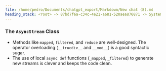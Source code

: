 ```yaml
---
file: /home/pedro/Documents/chatgpt_export/Markdown/New chat (8).md
heading_stack: <root> -> 87bd7f6a-c34c-4e21-a681-520aea876871 -> System -> 0305e3b7-9645-4e79-89a2-794319c6d100 -> System -> aaa236d3-b162-4863-965c-406dd86ac031 -> User -> 6389456d-56b1-43ae-97a4-9af03a2416cc -> Assistant -> e3e20cb1-d7af-4b3a-8989-0f635e7b7b37 -> Assistant -> 0f60f5d4-ccff-409d-a801-fe2e8e24b7e0 -> Tool -> 2dde9631-ce8a-470f-a73d-efdd18304420 -> Assistant -> efc03986-9e2b-44f4-b7a8-f1ea222b2fe6 -> Assistant -> 6ed08e43-230e-4b6e-a185-fa455f069e46 -> Tool -> b8da2c4b-9db2-47d7-a2af-389be4befc5f -> Assistant -> db2e1dd1-0795-480b-bc14-771d0eb39e4d -> Assistant -> e7105360-42e1-44dc-b634-fe0c00e4e999 -> Tool -> ca3c2937-19b7-4c14-9f94-a96c4aa48bf4 -> Assistant -> aaa241ef-101a-4eeb-93d2-e8d8919d06d9 -> User -> 0d4987c7-80b3-4264-a7cb-373f269f73d6 -> Assistant -> aaa2d51e-8b35-443b-8c51-50d3a8740574 -> User -> 4b0ff9a6-0c97-4d93-b7b8-d64c70c39fe0 -> Assistant -> aaa29522-caba-4582-81f4-fa790988a5cb -> User -> 2671227c-f5b3-4e6a-8bc8-cf8625b9df85 -> Assistant -> 0378287d-290e-4e7d-b03a-e96ab29bc45d -> Tool -> 8be38330-dba2-463c-acb5-18b403657055 -> Assistant -> c66b0691-c55b-4e68-96b1-91f3dc82f4b7 -> Assistant -> a3e0a4c8-fc88-4485-9059-7f406744f6b4 -> Tool -> 419e449b-8c14-40cc-a0c1-b3e7c21548f0 -> Assistant -> 736f7993-431a-4b09-ac29-e009d83997db -> Assistant -> aaa2ce72-49ee-49cc-8893-081472477efe -> User -> f6a699fc-9589-496c-bb9d-98b527929107 -> Assistant -> 589de901-2a5c-4250-85b4-341a154c4e14 -> Tool -> e56f4805-ab35-4bb2-9722-f0eec9acaf00 -> Assistant -> aaa22608-4043-42da-9c29-4a1a3e230baa -> User -> c8bd61ab-d7b3-4ea0-8ed8-a46f94890ef6 -> Assistant -> 159991f9-95da-4347-83e1-7b99538798c7 -> Tool -> 84a3281c-d2e7-4cab-b27c-9806745c1e1a -> Assistant -> aaa2be14-d179-458d-b54e-7c33eb48609e -> User -> 62b6f78a-e207-4caf-acf5-bc872a343ea3 -> Assistant -> 4fb74221-c79f-4794-bd21-74a14a2868bd -> Tool -> ebbc3941-713f-4615-9515-556f91842fda -> Assistant -> 19f6532d-da06-496e-92e8-c7cf8fcf7cf8 -> Assistant -> aaa20df5-4e26-41ea-a5d3-30d3962ad2ea -> User -> 6b0f7f5f-81a2-4a4b-b055-c61966bb7f2f -> Assistant -> a23783ae-2c26-493b-8b99-7d5f120745b8 -> Tool -> 5b40caa3-bc77-4696-9fea-f7947274addf -> Assistant -> aaa22b75-40f0-4a3e-acbd-e9c41ac296a8 -> User -> 66732f5a-e474-43b0-8314-d3fdd7833701 -> Assistant -> 93109907-c6bd-491d-968e-b612db687b94 -> Tool -> 25a38dc3-7e67-4b59-84f8-7feb728de447 -> Assistant -> aaa2510c-5d67-4b15-8887-bf2ba344dac5 -> User -> 4b8b2aa7-6ba9-469a-b4bb-3b422284aa9c -> Assistant -> 212fee89-5092-4740-8d09-8685b8dbb043 -> Tool -> 78495154-2bfc-4427-b10b-395157cf2877 -> Assistant -> aaa2a0ba-710a-463b-99fb-1f4e32aa9255 -> User -> b5b2bb6d-f015-48e5-bf0d-0986f2a81596 -> Assistant -> 656de68e-c572-4677-a02b-455a242ccc4f -> Tool -> cc242b00-a614-40ed-869f-01c6d635e217 -> Assistant -> aaa2ef16-eae4-49d1-97f1-2ab27d6e7b5e -> User -> 6573515a-447d-457d-9586-4344efb020c8 -> Assistant -> aaa2ad87-4fb6-4584-8d13-c50775a298cc -> User -> a1f50531-8c6f-4aae-95a8-1733fe5015a9 -> Assistant -> Alternatives to Mixins: -> aaa2010b-6b1f-465b-9985-89b40e46682f -> User -> b09ea480-346f-4390-8b15-d6ecd544fd4c -> Assistant -> aaa2f5bc-607d-443c-9734-1eb042eab85f -> User -> a959cc12-deb9-406a-8e00-9787e56c4f22 -> Assistant -> 78669eaa-19b1-4730-80f9-97c28bba8ca2 -> Tool -> a856d7ca-1003-4543-89ed-8348c9e5029a -> Assistant -> aaa22d7c-bf39-48e0-bfcc-ca2682ee929c -> User -> 4e00126d-96e1-40ee-8ecc-bfba94bc582a -> Assistant -> aaa2e3ed-6a8c-47ad-9139-97d1f60fceb2 -> User -> d7223ba8-0535-450d-8995-a4e34579ccfd -> Assistant -> 8906874d-117b-438f-8287-bb9c734c4afb -> Tool -> a6a26963-1158-4610-a180-2206b6faec94 -> Assistant -> aaa21b8a-7adc-41f1-a6af-52b91191c693 -> User -> 9802a385-3fef-4830-b822-87261513ea54 -> Assistant -> 1e156c63-f75e-4674-9b56-a060ef3ea52e -> Tool -> 1824c8ad-1cda-4baf-b475-b45368d8c14f -> Assistant -> aaa20d59-07d1-44fb-92d0-8db33a3e96a3 -> User -> f38ff777-f506-46c3-a892-2875edb02021 -> Assistant -> ac3c8835-bad0-4d08-b1a9-e2f91f8013d7 -> Tool -> 7a5de994-f00c-463d-8a3a-b1c93a87b44a -> Assistant -> aaa21002-c03c-43c8-9d77-a3329326f5bc -> User -> eede898f-152f-4b89-9539-5afedfaf8571 -> Assistant -> 181cd4b7-4723-46e9-a2f9-8f81a628526c -> Tool -> 76a4eb0c-b739-4952-b855-37f94809e788 -> Assistant -> aaa2dc07-8f30-47c5-b2f7-1b4123c50592 -> User -> 8e3dd9a9-b6d7-4d8e-b75e-4650aa59fe3c -> Assistant -> 2c820304-f9f0-439d-8469-4ebd4326a759 -> Tool -> 2a3c4bd1-e924-4e59-af73-39e4659c80f3 -> Assistant -> aaa242a5-9798-4ccf-92f2-04dfe2eba49a -> User -> 9ce69f06-68b4-4165-bd7b-b72e71ab7b96 -> Assistant -> aaa2faac-1dd8-4ae6-8142-7475733aa605 -> User -> 9888bc48-a42f-470a-8377-3e4ef835e54d -> Assistant -> aaa241d0-fe9e-47f1-aaae-7ccbbb5cdd7f -> User -> fa9a4b54-47c4-45df-94f5-e11f1a46fdc0 -> Assistant -> aaa20675-7676-4874-9c58-e0897b0e34be -> User -> 49a3a4a3-fad6-4ad3-b8f7-7aea9c09f25a -> Assistant -> aaa21a4e-21a6-455d-9521-9921e744ed07 -> User -> ab8132de-c8d4-46b2-8e4f-3a58e6a6b3d3 -> Assistant -> a75b894c-6c4b-4170-838a-951ee979f957 -> Tool -> 90aab804-bd9b-41c7-bc11-daba5df89718 -> Assistant -> 394c668d-2a0f-4081-8682-6e11b0c79eda -> Assistant -> 9f48f513-a092-4d7c-a988-d97a4e727044 -> Tool -> d0a7c4cc-0ffe-4263-bda7-a12f76fdeec9 -> Assistant -> aaa20680-f418-4f76-975f-67dc55fed4f4 -> User -> f80a382a-860f-4565-a42b-a0805724c202 -> Assistant -> 2bf8d721-ca68-43a8-909e-374d70e74e8c -> Tool -> 96b63e36-b5e2-4a83-acbe-def872e3f45c -> Assistant -> 6d777c65-4ae2-42d3-b420-ae9bcefca717 -> Assistant -> fa0f780f-11fe-4c0b-8e23-bec2abb31139 -> Tool -> a68f59e3-826b-467d-a572-9897034f567e -> Assistant -> 60ed7581-da1d-4ed0-88df-219213d93e55 -> Assistant -> bb8f048c-90c9-4770-af03-f5a6a449f31f -> Tool -> 857e6580-1abd-43d5-98d0-a59a4af84620 -> Assistant -> aaa2c491-34f5-4290-be40-5a97520b3eae -> User -> 62b998a2-724e-4d9f-8ec3-b403e5a87155 -> Assistant -> 1625377d-f59f-45f7-b4e0-35f598e8c02f -> Tool -> 516c7f5f-41ba-4639-a9eb-3bfa10094a50 -> Assistant -> aaa2f53d-76e1-4e84-b8fe-b96a2ba9e1a4 -> User -> 20220bb9-2dbe-4ef9-b8e3-bc07be2f5f21 -> Assistant -> Protocols and Variance -> Method Implementations -> aaa2cb95-af90-4213-ba37-ec3488cfe988 -> User -> async def do_something(value: Any -> 3ec80d8f-d831-4b3b-908d-ef8847e74263 -> Assistant -> Type Annotations -> Protocols -> Utility Functions -> The `AsyncStream` Class
---
```

### The `AsyncStream` Class
- Methods like `mapped`, `filtered`, and `reduce` are well-designed. The operator overloading (`__truediv__` and `__mod__`) is a good syntactic sugar.
- The use of local `async def` functions (`_mapped`, `_filtered`) to generate new streams is clever and keeps the code clean.

